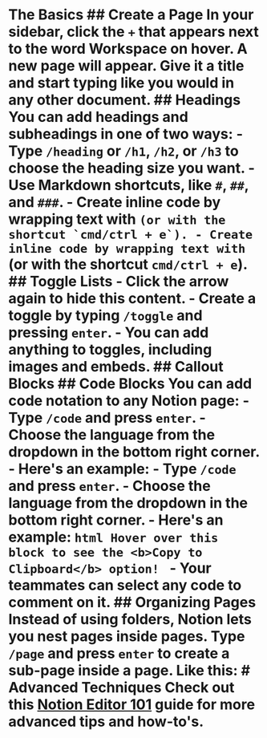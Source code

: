  # The Basics   ## Create a Page   In your sidebar, click the `+` that appears next to the word **Workspace** on hover. A new page will appear. Give it a title and start typing like you would in any other document.  ## Headings   You can add headings and subheadings in one of two ways:  - Type `/heading` or `/h1`, `/h2`, or `/h3` to choose the heading size you want. - Use Markdown shortcuts, like `#`, `##`, and `###`. - Create inline code by wrapping text with ``` (or with the shortcut `cmd/ctrl + e`). - Create inline code by wrapping text with ``` (or with the shortcut `cmd/ctrl + e`).  ## Toggle Lists   - Click the arrow again to hide this content. - Create a toggle by typing `/toggle` and pressing `enter`. - You can add anything to toggles, including images and embeds.  ## Callout Blocks   ## Code Blocks   You can add code notation to any Notion page:  - Type `/code` and press `enter`. - Choose the language from the dropdown in the bottom right corner. - Here's an example: - Type `/code` and press `enter`. - Choose the language from the dropdown in the bottom right corner. - Here's an example:  ```html Hover over this block to see the <b>Copy to Clipboard</b> option! ```  - Your teammates can select any code to comment on it.  ## Organizing Pages   Instead of using folders, Notion lets you nest pages inside pages. Type `/page` and press `enter` to create a sub-page inside a page. Like this:  # Advanced Techniques   Check out this [Notion Editor 101](https://www.notion.so/notion/Notion-editor-101-create-and-edit-68c7c67047494fdb87d50185429df93e "_blank") guide for more advanced tips and how-to's.